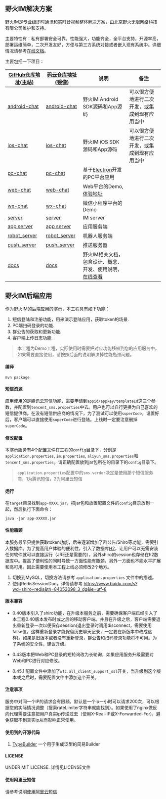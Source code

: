 ## 野火IM解决方案

野火IM是专业级即时通讯和实时音视频整体解决方案，由北京野火无限网络科技有限公司维护和支持。

主要特性有：私有部署安全可靠，性能强大，功能齐全，全平台支持，开源率高，部署运维简单，二次开发友好，方便与第三方系统对接或者嵌入现有系统中。详细情况请参考[在线文档](https://docs.wildfirechat.cn)。

主要包括一下项目：

| [GitHub仓库地址(主站)](https://github.com/wildfirechat)      | [码云仓库地址(镜像)](https://gitee.com/wfchat)        | 说明                                                                                      | 备注                                           |
| ------------------------------------------------------------ | ----------------------------------------------------- | ----------------------------------------------------------------------------------------- | ---------------------------------------------- |
| [android-chat](https://github.com/wildfirechat/android-chat) | [android-chat](https://gitee.com/wfchat/android-chat) | 野火IM Android SDK源码和App源码                                                           | 可以很方便地进行二次开发，或集成到现有应用当中 |
| [ios-chat](https://github.com/wildfirechat/ios-chat)         | [ios-chat](https://gitee.com/wfchat/ios-chat)         | 野火IM iOS SDK源码和App源码                                                               | 可以很方便地进行二次开发，或集成到现有应用当中 |
| [pc-chat](https://github.com/wildfirechat/pc-chat)           | [pc-chat](https://gitee.com/wfchat/pc-chat)           | 基于[Electron](https://electronjs.org/)开发的PC平台应用                                   |                                                |
| [web-chat](https://github.com/wildfirechat/web-chat)         | [web-chat](https://gitee.com/wfchat/web-chat)         | Web平台的Demo, [体验地址](http://web.wildfirechat.cn)                                     |                                                |
| [wx-chat](https://github.com/wildfirechat/wx-chat)           | [wx-chat](https://gitee.com/wfchat/wx-chat)           | 微信小程序平台的Demo                                                                      |                                                |
| [server](https://github.com/wildfirechat/server)             | [server](https://gitee.com/wfchat/server)             | IM server                                                                                 |                                                |
| [app server](https://github.com/wildfirechat/app_server)     | [app server](https://gitee.com/wfchat/app_server)     | 应用服务端                                                                                |                                                |
| [robot_server](https://github.com/wildfirechat/robot_server) | [robot_server](https://gitee.com/wfchat/robot_server) | 机器人服务端                                                                              |                                                |
| [push_server](https://github.com/wildfirechat/push_server)   | [push_server](https://gitee.com/wfchat/push_server)   | 推送服务器                                                                                |                                                |
| [docs](https://github.com/wildfirechat/docs)                 | [docs](https://gitee.com/wfchat/docs)                 | 野火IM相关文档，包含设计、概念、开发、使用说明，[在线查看](https://docs.wildfirechat.cn/) |                                                |  |

## 野火IM后端应用
作为野火IM的后端应用的演示，本工程具有如下功能：
1. 短信登陆和注册功能，用来演示登陆应用，获取token的场景.
2. PC端扫码登录的功能.
3. 群公告的获取和更新功能.
4. 客户端上传日志功能.
> 本工程为Demo工程，实际使用时需要把对应功能移植到您的应用服务中。如果需要直接使用，请按照后面的说明解决掉性能瓶颈问题。

#### 编译
```
mvn package
```

#### 短信资源
应用使用的是腾讯云短信功能，需要申请到```appid/appkey/templateId```这三个参数，并配置到```tencent_sms.properties```中去。用户也可以自行更换为自己喜欢的短信提供商。在没有短信供应商的情况下，为了测试可以使用```superCode```，设置好后，客户端可以直接使用```superCode```进行登陆。上线时一定要注意删掉```superCode```。

#### 修改配置
本演示服务有4个配置文件在工程的```config```目录下，分别是```application.properties```, ```im.properties```, ```aliyun_sms.properties```和```tencent_sms.properties```。请正确配置放到jar包所在的目录下的```config```目录下。
> ```application.properties```配置中的```sms.verdor```决定是使用那个短信服务商，1为腾讯短信，2为阿里云短信

#### 运行
在```target```目录找到```app-XXXX.jar```，把jar包和放置配置文件的```config```目录放到一起，然后执行下面命令：
```
java -jar app-XXXXX.jar
```

#### 性能瓶颈
本服务最早只提供获取token功能，后来逐渐增加了群公告/Shiro等功能，需要引入数据库。为了提高用户体验的便利性，引入了数据库[H2](http://www.h2database.com)，让用户可以无需安装任何软件就可以直接运行（JRE还是需要的），另外shiro的session也存储在h2数据库中。提高了便利性的同时导致一方面性能有瓶颈，另外一方面也不能水平扩展和高可用。因此需要使用本工程上线必须修改2个地方。
1. 切换到MySQL，切换方法请参考 ```application.properties``` 文件中的描述。
2. 使用RedisSessionDao，详情请参考 https://www.baidu.com/s?wd=shiro+redis&tn=84053098_3_dg&ie=utf-8

#### 版本兼容
+ 0.40版本引入了shiro功能，在升级本服务之前，需要确保客户端已经引入了本工程0.40版本发布时或之后的移动客户端。并且在升级之后，客户端需要退出重新登录一次以便保存session(退出登录时调用disconnect，需要使用false值，这样重新登录才能保留历史聊天记录，一定要在新版本中改成这样)。如果是旧版本或者没有重新登录，群公告和扫码登录功能将不可用。为了系统的安全性，建议升级。

+ 0.43版本把Web和PC登录的短轮询改为长轮询，如果应用服务升级需要对Web和PC进行对应修改。

+ 0.45.1 配置文件中添加了```wfc.all_client_support_ssl```开关，当升级到这个版本或之后时，需要配置文件中添加这个开关。

#### 注意事项
服务中对同一个IP的请求会有限频，默认是一个ip一小时可以请求200次，可以根据您的实际情况调整（搜索rateLimiter字符串就能找到）。如果使用了nginx做反向代理需要注意把用户真实ip传递过去（使用X-Real-IP或X-Forwarded-For)，避免获取不到真实ip从而影响正常使用。

#### 使用到的开源代码
1. [TypeBuilder](https://github.com/ikidou/TypeBuilder) 一个用于生成泛型的简易Builder

#### LICENSE
UNDER MIT LICENSE. 详情见LICENSE文件


#### 使用阿里云短信
请参考说明[使用阿里云短信](./aliyun_sms.md)
